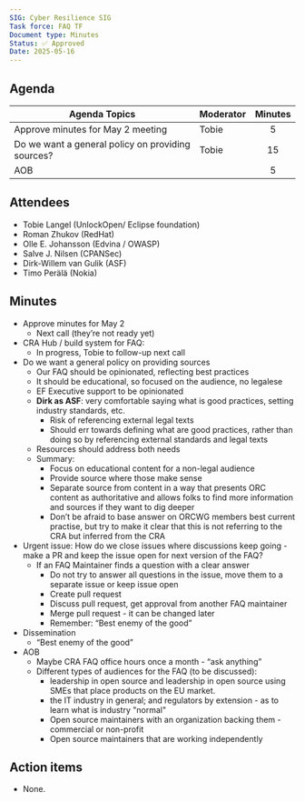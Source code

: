 ```yaml
---
SIG: Cyber Resilience SIG
Task force: FAQ TF
Document type: Minutes
Status: ✅ Approved
Date: 2025-05-16
---
```


##  Agenda

| Agenda Topics | Moderator | Minutes |
| ----- | ----- | :---: |
| Approve minutes for May 2 meeting | Tobie | 5 |
| Do we want a general policy on providing sources? | Tobie | 15 |
| AOB | | 5 |

## Attendees

* Tobie Langel (UnlockOpen/ Eclipse foundation)  
* Roman Zhukov (RedHat)  
* Olle E. Johansson (Edvina / OWASP)  
* Salve J. Nilsen (CPANSec)  
* Dirk-Willem van Gulik (ASF) 	  
* Timo Perälä (Nokia)

## Minutes

* Approve minutes for May 2  
  * Next call (they’re not ready yet)  
* CRA Hub / build system for FAQ:  
  * In progress, Tobie to follow-up next call  
* Do we want a general policy on providing sources  
  * Our FAQ should be opinionated, reflecting best practices  
  * It should be educational, so focused on the audience, no legalese  
  * EF Executive support to be opinionated  
  * **Dirk as ASF**: very comfortable saying what is good practices, setting industry standards, etc.  
    * Risk of referencing external legal texts  
    * Should err towards defining what are good practices, rather than doing so by referencing external standards and legal texts  
  * Resources should address both needs  
  * Summary:  
    * Focus on educational content for a non-legal audience  
    * Provide source where those make sense  
    * Separate source from content in a way that presents ORC content as authoritative and allows folks to find more information and sources if they want to dig deeper  
    * Don’t be afraid to base answer on ORCWG members best current practise, but try to make it clear that this is not referring to the CRA but inferred from the CRA  
* Urgent issue: How do we close issues where discussions keep going \- make a PR and keep the issue open for next version of the FAQ?  
  * If an FAQ Maintainer finds a question with a clear answer  
    * Do not try to answer all questions in the issue, move them to a separate issue or keep issue open  
    * Create pull request  
    * Discuss pull request, get approval from another FAQ maintainer  
    * Merge pull request \- it can be changed later  
    * Remember: “Best enemy of the good”  
* Dissemination  
  * “Best enemy of the good”  
* AOB  
  * Maybe CRA FAQ office hours once a month \- “ask anything”
  * Different types of audiences for the FAQ (to be discussed):
    * leadership in open source and leadership in open source using SMEs that place products on the EU market.  
    * the IT industry in general; and regulators by extension \- as to learn what is industry "normal"  
    * Open source maintainers with an organization backing them \- commercial or non-profit  
    * Open source maintainers that are working independently
    

## Action items

- None.




